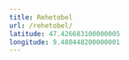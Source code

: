 ```yaml
---
title: Rehetobel
url: /rehetobel/
latitude: 47.426683100000005
longitude: 9.480448200000001
---
```

